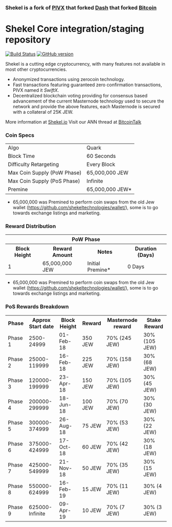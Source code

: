 ### Shekel is a fork of [PIVX](https://github.com/PIVX-Project/PIVX) that forked [Dash](https://github.com/dashpay/dash) that forked [Bitcoin](https://github.com/bitcoin/bitcoinp)


Shekel Core integration/staging repository
=====================================

[![Build Status](https://travis-ci.org/JEW-Project/JEW.svg?branch=master)](https://travis-ci.org/JEW-Project/JEW) [![GitHub version](https://badge.fury.io/gh/JEW-Project%2FJEW.svg)](https://badge.fury.io/gh/JEW-Project%2FJEW)

Shekel is a cutting edge cryptocurrency, with many features not available in most other cryptocurrencies.
- Anonymized transactions using zerocoin technology.
- Fast transactions featuring guaranteed zero confirmation transactions, PIVX named it _SwiftX_.
- Decentralized blockchain voting providing for consensus based advancement of the current Masternode
  technology used to secure the network and provide the above features, each Masternode is secured
  with a collateral of 25K JEW.

More information at [Shekel.io](http://www.shekel.io) Visit our ANN thread at [BitcoinTalk](https://bitcointalk.org/index.php?topic=2455628.0)

### Coin Specs
<table>
<tr><td>Algo</td><td>Quark</td></tr>
<tr><td>Block Time</td><td>60 Seconds</td></tr>
<tr><td>Difficulty Retargeting</td><td>Every Block</td></tr>
<tr><td>Max Coin Supply (PoW Phase)</td><td>65,000,000 JEW</td></tr>
<tr><td>Max Coin Supply (PoS Phase)</td><td>Infinite</td></tr>
<tr><td>Premine</td><td>65,000,000 JEW*</td></tr>
</table>

* 65,000,000 was Premined to perform coin swaps from the old Jew wallet (https://github.com/shekeltechnologies/wallet/), some is to go towards exchange listings and marketing.


### Reward Distribution

<table>
<th colspan=4>PoW Phase</th>
<tr><th>Block Height</th><th>Reward Amount</th><th>Notes</th><th>Duration (Days)</th></tr>
<tr><td>1</td><td>65,000,000 JEW</td><td>Initial Premine*</td><td>0 Days</td></tr>
</table>

* 65,000,000 was Premined to perform coin swaps from the old Jew wallet (https://github.com/shekeltechnologies/wallet/), some is to go towards exchange listings and marketing.

### PoS Rewards Breakdown

<table>
  <th>Phase</th><th>Approx Start date</th><th>Block Height</th><th>Reward</th><th>Masternode reward</th><th>Stake Reward</th>
  <tr><td>Phase 1</td><td>2500-24999</td><td>01-Feb-18</td><td>350 JEW</td><td>70% (245 JEW)</td><td>30% (105 JEW)</td></tr>
<tr><td>Phase 2</td><td>25000-119999</td><td>16-Feb-18</td><td>225 JEW</td><td>70% (158 JEW)</td><td>30% (68 JEW)</td></tr>
<tr><td>Phase 3</td><td>120000-199999</td><td>23-Apr-18</td><td>150 JEW</td><td>70% (105 JEW)</td><td>30% (45 JEW)</td></tr>
<tr><td>Phase 4</td><td>200000-299999</td><td>18-Jun-18</td><td>100 JEW</td><td>70% (70 JEW)</td><td>30% (30 JEW)</td></tr>
<tr><td>Phase 5</td><td>300000-374999</td><td>26-Aug-18</td><td>75 JEW</td><td>70% (53 JEW)</td><td>30% (22 JEW)</td></tr>
<tr><td>Phase 6</td><td>375000-424999</td><td>17-Oct-18</td><td>60 JEW</td><td>70% (42 JEW)</td><td>30% (18 JEW)</td></tr>
<tr><td>Phase 7</td><td>425000-549999</td><td>21-Nov-18</td><td>50 JEW</td><td>70% (35 JEW)</td><td>30% (15 JEW)</td></tr>
<tr><td>Phase 8</td><td>550000-624999</td><td>16-Feb-19</td><td>15 JEW</td><td>70% (11 JEW)</td><td>30% (4 JEW)</td></tr>
<tr><td>Phase 9</td><td>625000-Infinite</td><td>09-Apr-19</td><td>10 JEW</td><td>70% (7 JEW)</td><td>30% (3 JEW)</td></tr>

</table>
